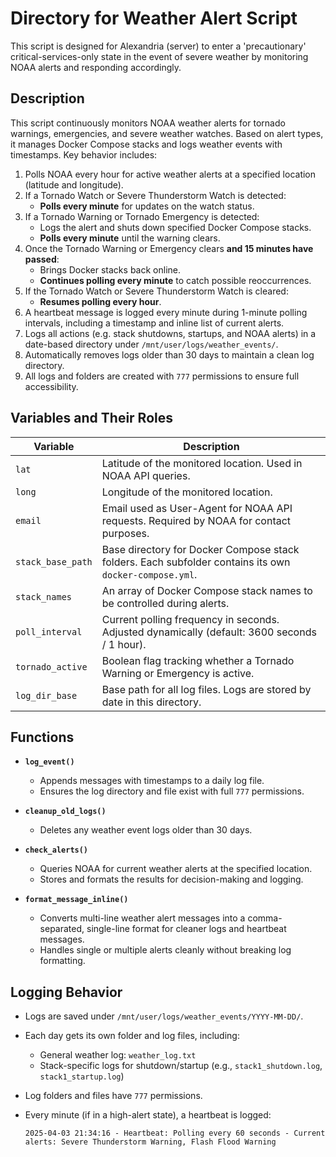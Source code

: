 # Directory for Weather Alert Script

This script is designed for Alexandria (server) to enter a 'precautionary' critical-services-only state in the event of severe weather by monitoring NOAA alerts and responding accordingly.

## Description

This script continuously monitors NOAA weather alerts for tornado warnings, emergencies, and severe weather watches. Based on alert types, it manages Docker Compose stacks and logs weather events with timestamps. Key behavior includes:

1. Polls NOAA every hour for active weather alerts at a specified location (latitude and longitude).
2. If a Tornado Watch or Severe Thunderstorm Watch is detected:
   - **Polls every minute** for updates on the watch status.
3. If a Tornado Warning or Tornado Emergency is detected:
   - Logs the alert and shuts down specified Docker Compose stacks.
   - **Polls every minute** until the warning clears.
4. Once the Tornado Warning or Emergency clears **and 15 minutes have passed**:
   - Brings Docker stacks back online.
   - **Continues polling every minute** to catch possible reoccurrences.
5. If the Tornado Watch or Severe Thunderstorm Watch is cleared:
   - **Resumes polling every hour**.
6. A heartbeat message is logged every minute during 1-minute polling intervals, including a timestamp and inline list of current alerts.
7. Logs all actions (e.g. stack shutdowns, startups, and NOAA alerts) in a date-based directory under `/mnt/user/logs/weather_events/`.
8. Automatically removes logs older than 30 days to maintain a clean log directory.
9. All logs and folders are created with `777` permissions to ensure full accessibility.

## Variables and Their Roles

| Variable         | Description |
|------------------|-------------|
| `lat`            | Latitude of the monitored location. Used in NOAA API queries. |
| `long`           | Longitude of the monitored location. |
| `email`          | Email used as User-Agent for NOAA API requests. Required by NOAA for contact purposes. |
| `stack_base_path`| Base directory for Docker Compose stack folders. Each subfolder contains its own `docker-compose.yml`. |
| `stack_names`    | An array of Docker Compose stack names to be controlled during alerts. |
| `poll_interval`  | Current polling frequency in seconds. Adjusted dynamically (default: 3600 seconds / 1 hour). |
| `tornado_active` | Boolean flag tracking whether a Tornado Warning or Emergency is active. |
| `log_dir_base`   | Base path for all log files. Logs are stored by date in this directory. |

## Functions

- **`log_event()`**
  - Appends messages with timestamps to a daily log file.
  - Ensures the log directory and file exist with full `777` permissions.
  
- **`cleanup_old_logs()`**
  - Deletes any weather event logs older than 30 days.

- **`check_alerts()`**
  - Queries NOAA for current weather alerts at the specified location.
  - Stores and formats the results for decision-making and logging.

- **`format_message_inline()`**
  - Converts multi-line weather alert messages into a comma-separated, single-line format for cleaner logs and heartbeat messages.
  - Handles single or multiple alerts cleanly without breaking log formatting.

## Logging Behavior

- Logs are saved under `/mnt/user/logs/weather_events/YYYY-MM-DD/`.
- Each day gets its own folder and log files, including:
  - General weather log: `weather_log.txt`
  - Stack-specific logs for shutdown/startup (e.g., `stack1_shutdown.log`, `stack1_startup.log`)
- Log folders and files have `777` permissions.
- Every minute (if in a high-alert state), a heartbeat is logged:

  ```text
  2025-04-03 21:34:16 - Heartbeat: Polling every 60 seconds - Current alerts: Severe Thunderstorm Warning, Flash Flood Warning
